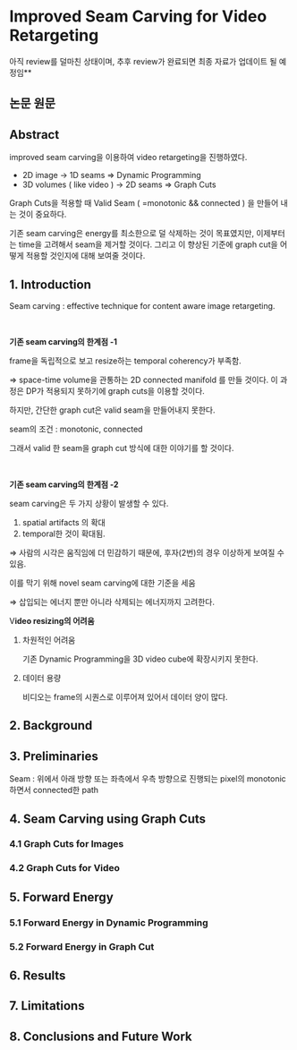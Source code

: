 # Improved Seam Carving for Video Retargeting

아직 review를 덜마친 상태이며, 추후 review가 완료되면 최종 자료가 업데이트 될 예정임**

## 논문 원문

## Abstract

improved seam carving을 이용하여 video retargeting을 진행하였다. 

- 2D image → 1D seams ⇒ Dynamic Programming
- 3D volumes ( like video ) → 2D seams ⇒ Graph Cuts

Graph Cuts을 적용할 때 Valid Seam ( =monotonic && connected ) 을 만들어 내는 것이 중요하다. 

기존 seam carving은 energy를 최소한으로 덜 삭제하는 것이 목표였지만, 이제부터는 time을 고려해서 seam을 제거할 것이다. 그리고 이 향상된 기준에 graph cut을 어떻게 적용할 것인지에 대해 보여줄 것이다. 

## 1. Introduction

Seam carving : effective technique for content aware image retargeting.

<br>

**기존 seam carving의 한계점 -1**
  
  frame을 독립적으로 보고 resize하는 temporal coherency가 부족함.
  
  ⇒ space-time volume을 관통하는 2D connected manifold 를 만들 것이다. 이 과정은 DP가 적용되지 못하기에 graph cuts을 이용할 것이다. 
  
  하지만, 간단한 graph cut은 valid seam을 만들어내지 못한다. 
  
  seam의 조건 : monotonic, connected 
  
  그래서 valid 한 seam을 graph cut 방식에 대한 이야기를 할 것이다. 

<br>

**기존 seam carving의 한계점 -2**

  seam carving은 두 가지 상황이 발생할 수 있다. 
  
  1. spatial artifacts 의 확대
  2. temporal한 것이 확대됨.
  
  ⇒ 사람의 시각은 움직임에 더 민감하기 때문에, 후자(2번)의 경우 이상하게 보여질 수 있음. 
  
  이를 막기 위해 novel seam carving에 대한 기준을 세움
  
  ⇒ 삽입되는 에너지 뿐만 아니라 삭제되는 에너지까지 고려한다. 

V**ideo resizing의 어려움**

  1. 차원적인 어려움
      
      기존 Dynamic Programming을 3D video cube에 확장시키지 못한다. 
      
  2. 데이터 용량
      
      비디오는 frame의 시퀀스로 이루어져 있어서 데이터 양이 많다. 
    

## 2. Background

## 3. Preliminaries

Seam : 위에서 아래 방향 또는 좌측에서 우측 방향으로 진행되는 pixel의 monotonic하면서 connected한 path

 


## 4. Seam Carving using Graph Cuts

### 4.1 Graph Cuts for Images


### 4.2 Graph Cuts for Video


## 5. Forward Energy

### 5.1 Forward Energy in Dynamic Programming

### 5.2 Forward Energy in Graph Cut

## 6. Results

## 7. Limitations

## 8. Conclusions and Future Work
